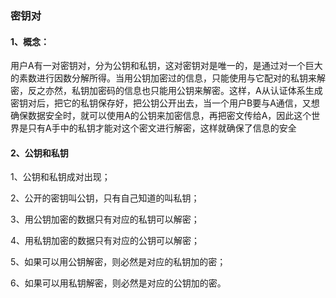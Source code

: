 ### 密钥对

#### 1、概念：

用户A有一对密钥对，分为公钥和私钥，这对密钥对是唯一的，是通过对一个巨大的素数进行因数分解所得。当用公钥加密过的信息，只能使用与它配对的私钥来解密，反之亦然，私钥加密码的信息也只能用公钥来解密。这样，A从认证体系生成密钥对后，把它的私钥保存好，把公钥公开出去，当一个用户B要与A通信，又想确保数据安全时，就可以使用A的公钥来加密信息，再把密文传给A，因此这个世界是只有A手中的私钥才能对这个密文进行解密，这样就确保了信息的安全



#### 2、公钥和私钥

1、公钥和私钥成对出现；

2、公开的密钥叫公钥，只有自己知道的叫私钥；

3、用公钥加密的数据只有对应的私钥可以解密；

4、用私钥加密的数据只有对应的公钥可以解密；

5、如果可以用公钥解密，则必然是对应的私钥加的密；

6、如果可以用私钥解密，则必然是对应的公钥加的密。